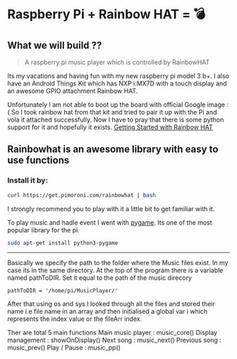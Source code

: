 # Raspberry Pi + Rainbow HAT = :bomb:
## What we will build ??
>A raspberry pi music player which is controlled by RainbowHAT 

Its my vacations and having fun with my new raspberry pi model 3 b+. I also have an Android Things Kit which has NXP i.MX7D with a touch display and an awesome GPIO attachment Rainbow HAT.    

Unfortunately I am not able to boot up the board with official Google image :( 
So I took rainbow hat from that kit and tried to pair it up with the Pi and vola it attached successfully.
Now I have to pray that there is some python support for it and hopefully it exists.
[Getting Started with Rainbow HAT](https://learn.pimoroni.com/tutorial/sandyj/getting-started-with-rainbow-hat-in-python)

## Rainbowhat is an awesome library with easy to use functions

### Install it by:

```bash
curl https://get.pimoroni.com/rainbowhat | bash
```

I strongly recommend you to play with it a little bit to get familiar with it.

To play music and hadle event I went with [pygame](https://www.pygame.org/). Its one of the most popular library for the pi.
```bash
sudo apt-get install python3-pygame
```
------------------------------------
Basically we specify the path to the folder where the Music files exist. In my case its in the same directory. At the top of the program there is a variable named pathToDIR. Set it equal to the path of the music direcory

    pathToDIR = '/home/pi/MusicPlayer/'

After that using os and sys I looked through all the files and stored their name i.e file name in an array and then initialised a global var i which represents the index value or the fileArr index.

Ther are total 5 main functions
    Main music player : music_core()
    Display management : showOnDisplay()
    Next song : music_next()
    Previous song : music_prev()
    Play / Pause : music_pp()



